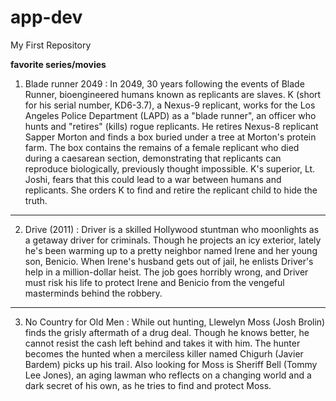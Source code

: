 # app-dev
My First Repository

**favorite series/movies**
1. Blade runner 2049
: In 2049, 30 years following the events of Blade Runner, bioengineered humans known as replicants are slaves. K (short for his serial number, KD6-3.7), a Nexus-9 replicant, works for the Los Angeles Police Department (LAPD) as a "blade runner", an officer who hunts and "retires" (kills) rogue replicants. He retires Nexus-8 replicant Sapper Morton and finds a box buried under a tree at Morton's protein farm. The box contains the remains of a female replicant who died during a caesarean section, demonstrating that replicants can reproduce biologically, previously thought impossible. K's superior, Lt. Joshi, fears that this could lead to a war between humans and replicants. She orders K to find and retire the replicant child to hide the truth.

---

2. Drive (2011)
: Driver is a skilled Hollywood stuntman who moonlights as a getaway driver for criminals. Though he projects an icy exterior, lately he's been warming up to a pretty    neighbor named Irene and her young son, Benicio. When Irene's husband gets out of jail, he enlists Driver's help in a million-dollar heist. The job goes horribly wrong, and Driver must risk his life to protect Irene and Benicio from the vengeful masterminds behind the robbery.

---

3. No Country for Old Men
: While out hunting, Llewelyn Moss (Josh Brolin) finds the grisly aftermath of a drug deal. Though he knows better, he cannot resist the cash left behind and takes it with him. The hunter becomes the hunted when a merciless killer named Chigurh (Javier Bardem) picks up his trail. Also looking for Moss is Sheriff Bell (Tommy Lee Jones), an aging lawman who reflects on a changing world and a dark secret of his own, as he tries to find and protect Moss.

